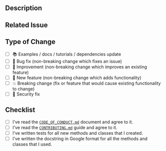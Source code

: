 ## Description

<!-- Add a more detailed description of the changes if needed. -->

## Related Issue

<!-- If your PR refers to a related issue, link it here. -->

## Type of Change

<!-- Mark with an `x` all the checkboxes that apply (like `[x]`) -->

- [ ] 📚 Examples / docs / tutorials / dependencies update
- [ ] 🔧 Bug fix (non-breaking change which fixes an issue)
- [ ] 🥂 Improvement (non-breaking change which improves an existing feature)
- [ ] 🚀 New feature (non-breaking change which adds functionality)
- [ ] 💥 Breaking change (fix or feature that would cause existing functionality to change)
- [ ] 🔐 Security fix

## Checklist

<!-- Mark with an `x` all the checkboxes that apply (like `[x]`) -->

- [ ] I've read the [`CODE_OF_CONDUCT.md`](https://github.com/tlg7c5/kraken-connector/blob/master/CODE_OF_CONDUCT.md) document and agree to it.
- [ ] I've read the [`CONTRIBUTING.md`](https://github.com/tlg7c5/kraken-connector/blob/master/CONTRIBUTING.md) guide and agree to it.
- [ ] I've written tests for all new methods and classes that I created.
- [ ] I've written the docstring in Google format for all the methods and classes that I used.
